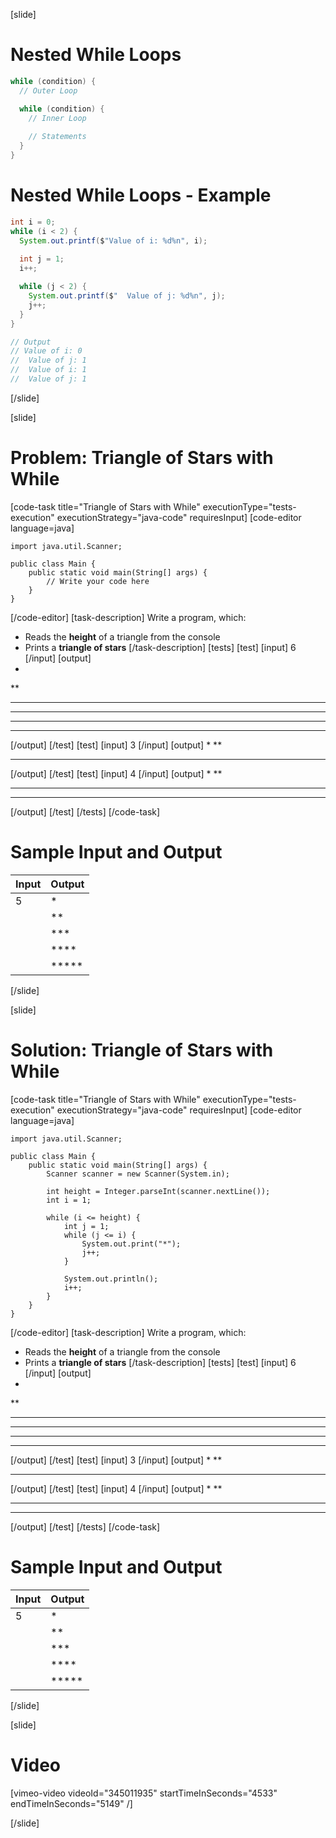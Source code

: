 [slide]
# Nested While Loops
```csharp
while (condition) {
  // Outer Loop 

  while (condition) {
    // Inner Loop
    
    // Statements
  }
}
```

# Nested While Loops - Example

```java
int i = 0;
while (i < 2) {
  System.out.printf($"Value of i: %d%n", i);
  
  int j = 1;
  i++;

  while (j < 2) {
    System.out.printf($"  Value of j: %d%n", j);
    j++;
  }
}

// Output
// Value of i: 0 
//  Value of j: 1 
//  Value of i: 1 
//  Value of j: 1 
```
[/slide]

[slide]
# Problem: Triangle of Stars with While
[code-task title="Triangle of Stars with While" executionType="tests-execution" executionStrategy="java-code" requiresInput]
[code-editor language=java]
```
import java.util.Scanner;

public class Main {
    public static void main(String[] args) {
        // Write your code here
    }
}
```
[/code-editor]
[task-description]
Write a program, which:

* Reads the **height** of a triangle from the console
* Prints a **triangle of stars**
[/task-description]
[tests]
[test]
[input]
6
[/input]
[output]
*
**
***
****
*****
******
[/output]
[/test]
[test]
[input]
3
[/input]
[output]
*
**
***
[/output]
[/test]
[test]
[input]
4
[/input]
[output]
*
**
***
****
[/output]
[/test]
[/tests]
[/code-task]
# Sample Input and Output
|Input|Output|
|-----|------|
|5|*|
||**|
||***|
||****|
||*****|
[/slide]

[slide]
# Solution: Triangle of Stars with While
[code-task title="Triangle of Stars with While" executionType="tests-execution" executionStrategy="java-code" requiresInput]
[code-editor language=java]
```
import java.util.Scanner;

public class Main {
    public static void main(String[] args) {
        Scanner scanner = new Scanner(System.in);
        
        int height = Integer.parseInt(scanner.nextLine());
        int i = 1;

        while (i <= height) {
            int j = 1;
            while (j <= i) {
                System.out.print("*");
                j++;
            }

            System.out.println();
            i++;
        }
    }
}
```
[/code-editor]
[task-description]
Write a program, which:

* Reads the **height** of a triangle from the console 
* Prints a **triangle of stars**
[/task-description]
[tests]
[test]
[input]
6
[/input]
[output]
*
**
***
****
*****
******
[/output]
[/test]
[test]
[input]
3
[/input]
[output]
*
**
***
[/output]
[/test]
[test]
[input]
4
[/input]
[output]
*
**
***
****
[/output]
[/test]
[/tests]
[/code-task]
# Sample Input and Output
|Input|Output|
|-----|------|
|5|*|
||**|
||***|
||****|
||*****|
[/slide]

[slide]
# Video

[vimeo-video videoId="345011935" startTimeInSeconds="4533" endTimeInSeconds="5149" /]

[/slide]